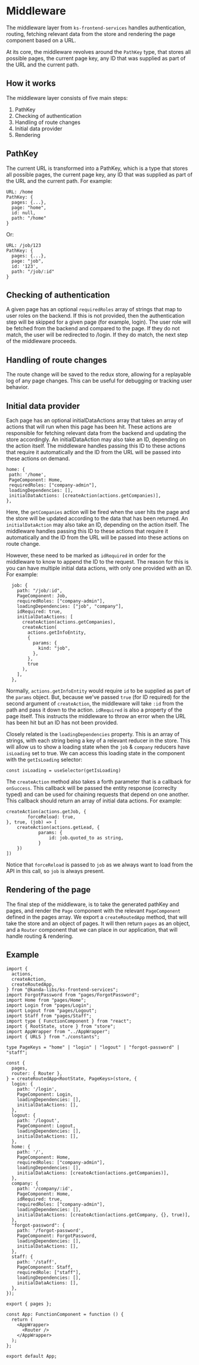 Middleware
==
The middleware layer from `ks-frontend-services` handles authentication, routing, fetching relevant data from the store and rendering the page component based on a URL.

At its core, the middleware revolves around the `PathKey` type, that stores all possible pages, the current page key, any ID that was supplied as part of the URL and the current path.


How it works
---

The middleware layer consists of five main steps:

1. PathKey
2. Checking of authentication
3. Handling of route changes
4. Initial data provider
5. Rendering

PathKey
--

The current URL is transformed into a PathKey, which is a type that stores all possible pages, the current page key, any ID that was supplied as part of the URL and the current path. For example:

```
URL: /home
PathKey: {
  pages: {...},
  page: "home",
  id: null,
  path: "/home"
}
```

Or:

```
URL: /job/123
PathKey: {
  pages: {...},
  page: "job",
  id: '123',
  path: "/job/:id"
}
```


Checking of authentication
--
A given page has an optional `requiredRoles` array of strings that map to user roles on the backend. If this is not provided, then the authentication step will be skipped for a given page (for example, login). The user role will be fetched from the backend and compared to the page. If they do not match, the user will be redirected to /login. If they do match, the next step of the middleware proceeds.

Handling of route changes
--
The route change will be saved to the redux store, allowing for a replayable log of any page changes. This can be useful for debugging or tracking user behavior.

Initial data provider
--
Each page has an optional initialDataActions array that takes an array of actions that will run when this page has been hit. These actions are responsible for fetching relevant data from the backend and updating the store accordingly. An initialDataAction may also take an ID, depending on the action itself. The middleware handles passing this ID to these actions that require it automatically and the ID from the URL will be passed into these actions on demand.
   
   ```
   home: {
    path: '/home',
    PageComponent: Home,
    requiredRoles: ["company-admin"],
    loadingDependencies: [],
    initialDataActions: [createAction(actions.getCompanies)],
  },
  ```

Here, the `getCompanies` action will be fired when the user hits the page and the store will be updated according to the data that has been returned. An `initialDataAction` may also take an ID, depending on the action itself. The middleware handles passing this ID to these actions that require it automatically and the ID from the URL will be passed into these actions on route change.

However, these need to be marked as `idRequired` in order for the middleware to know to append the ID to the request. The reason for this is you can have multiple initial data actions, with only one provided with an ID. For example:

```
  job: {
    path: "/job/:id",
    PageComponent: Job,
    requiredRoles: ["company-admin"],
    loadingDependencies: ["job", "company"],
    idRequired: true,
    initialDataActions: [
      createAction(actions.getCompanies),
      createAction(
        actions.getInfoEntity,
        {
          params: {
            kind: "job",
          },
        },
        true
      ),
    ],
  },

```

Normally, `actions.getInfoEntity` would require `id` to be supplied as part of the `params` object. But, because we've passed `true` (for ID required) for the second argument of `createAction`, the middleware will take `:id` from the path and pass it down to the action. `idRequired` is also a property of the page itself. This instructs the middleware to throw an error when the URL has been hit but an ID has not been provided.

Closely related is the `loadingDependencies` property. This is an array of strings, with each string being a key of a relevant reducer in the store. This will allow us to show a loading state when the `job` & `company` reducers have `isLoading` set to true. We can access this loading state in the component with the `getIsLoading` selector:

```
const isLoading = useSelector(getIsLoading)
```

The `createAction` method also takes a forth parameter that is a callback for `onSuccess`. This callback will be passed the entity response (correclty typed) and can be used for chaining requests that depend on one another. This callback should return an array of initial data actions. For example:

```
createAction(actions.getJob, {
        forceReload: true,
}, true, (job) => [
    createAction(actions.getLead, {
            params: {
                id: job.quoted_to as string,
            }
    })
])
```

Notice that `forceReload` is passed to `job` as we always want to load from the API in this call, so `job` is always present.

Rendering of the page
--
The final step of the middleware, is to take the generated pathKey and pages, and render the `Page` component with the relevant `PageComponent` defined in the pages array. We export a `createRoutedApp` method, that will take the store and an object of pages. It will then return `pages` as an object, and a `Router` component that we can place in our application, that will handle routing & rendering.

Example
--

```
import {
  actions,
  createAction,
  createRoutedApp,
} from "@kanda-libs/ks-frontend-services";
import ForgotPassword from "pages/ForgotPassword";
import Home from "pages/Home";
import Login from "pages/Login";
import Logout from "pages/Logout";
import Staff from "pages/Staff";
import type { FunctionComponent } from "react";
import { RootState, store } from "store";
import AppWrapper from "../AppWrapper";
import { URLS } from "./constants";

type PageKeys = "home" | "login" | "logout" | "forgot-password" | "staff";

const {
  pages,
  router: { Router },
} = createRoutedApp<RootState, PageKeys>(store, {
  login: {
    path: '/login',
    PageComponent: Login,
    loadingDependencies: [],
    initialDataActions: [],
  },
  logout: {
    path: '/logout',
    PageComponent: Logout,
    loadingDependencies: [],
    initialDataActions: [],
  },
  home: {
    path: '/',
    PageComponent: Home,
    requiredRoles: ["company-admin"],
    loadingDependencies: [],
    initialDataActions: [createAction(actions.getCompanies)],
  },
  company: {
    path: '/company/:id',
    PageComponent: Home,
    idRequired: true,
    requiredRoles: ["company-admin"],
    loadingDependencies: [],
    initialDataActions: [createAction(actions.getCompany, {}, true)],
  },
  "forgot-password": {
    path: '/forgot-password',
    PageComponent: ForgotPassword,
    loadingDependencies: [],
    initialDataActions: [],
  },
  staff: {
    path: '/staff',
    PageComponent: Staff,
    requiredRole: ["staff"],
    loadingDependencies: [],
    initialDataActions: [],
  },
});

export { pages };

const App: FunctionComponent = function () {
  return (
    <AppWrapper>
      <Router />
    </AppWrapper>
  );
};

export default App;
```
